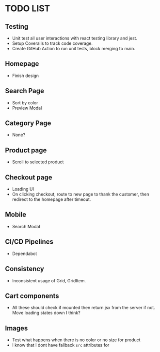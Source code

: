 # TODO LIST

## Testing

- Unit test all user interactions with react testing library and jest.
- Setup Coveralls to track code coverage.
- Create GitHub Action to run unit tests, block merging to main.

## Homepage

- Finish design

## Search Page

- Sort by color
- Preview Modal

## Category Page

- None?

## Product page

- Scroll to selected product

## Checkout page

- Loading UI
- On clicking checkout, route to new page to thank the customer, then redirect to the homepage after timeout.

## Mobile

- Search Modal

## CI/CD Pipelines

- Dependabot

## Consistency

- Inconsistent usage of Grid, GridItem.

## Cart components

- All these should check if mounted then return jsx from the server if not. Move loading states down I think?

## Images

- Test what happens when there is no color or no size for product
- I know that I dont have fallback `src` attributes for <Image />
